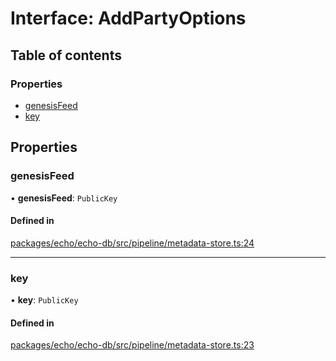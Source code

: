 # Interface: AddPartyOptions

## Table of contents

### Properties

- [genesisFeed](AddPartyOptions.md#genesisfeed)
- [key](AddPartyOptions.md#key)

## Properties

### genesisFeed

• **genesisFeed**: `PublicKey`

#### Defined in

[packages/echo/echo-db/src/pipeline/metadata-store.ts:24](https://github.com/dxos/dxos/blob/6b1348fed/packages/echo/echo-db/src/pipeline/metadata-store.ts#L24)

___

### key

• **key**: `PublicKey`

#### Defined in

[packages/echo/echo-db/src/pipeline/metadata-store.ts:23](https://github.com/dxos/dxos/blob/6b1348fed/packages/echo/echo-db/src/pipeline/metadata-store.ts#L23)
